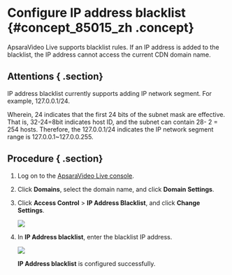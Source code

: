 # Configure IP address blacklist {#concept_85015_zh .concept}

ApsaraVideo Live supports blacklist rules. If an IP address is added to the blacklist, the IP address cannot access the current CDN domain name.

## Attentions { .section}

IP address blacklist currently supports adding IP network segment. For example, 127.0.0.1/24.

Wherein, 24 indicates that the first 24 bits of the subnet mask are effective. That is, 32-24=8bit indicates host ID, and the subnet can contain 28- 2 = 254 hosts. Therefore, the 127.0.0.1/24 indicates the IP network segment range is 127.0.0.1~127.0.0.255.

## Procedure { .section}

1.  Log on to the [ApsaraVideo Live console](https://partners-intl.aliyun.com/login-required#/live).
2.  Click **Domains**, select the domain name, and click **Domain Settings**.
3.  Click **Access Control** \> **IP Address Blacklist**, and click **Change Settings**.

    ![](http://static-aliyun-doc.oss-cn-hangzhou.aliyuncs.com/assets/img/20696/154771225521675_en-US.png)

4.  In **IP Address blacklist**, enter the blacklist IP address.

    ![](http://static-aliyun-doc.oss-cn-hangzhou.aliyuncs.com/assets/img/20696/154771225621676_en-US.png)

     **IP Address blacklist** is configured successfully.


